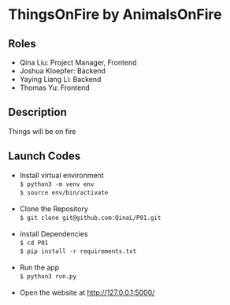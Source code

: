 # ThingsOnFire by AnimalsOnFire

## Roles
- Qina Liu: Project Manager, Frontend
- Joshua Kloepfer: Backend 
- Yaying Liang Li: Backend
- Thomas Yu: Frontend

## Description
Things will be on fire
  
## Launch Codes
- Install virtual environment <br>
```$ python3 -m venv env``` <br>
```$ source env/bin/activate``` <br><br>
- Clone the Repository <br>
```$ git clone git@github.com:QinaL/P01.git``` <br><br>
- Install Dependencies <br>
```$ cd P01 ``` <br>
```$ pip install -r requirements.txt``` <br><br> 
- Run the app <br>
```$ python3 run.py``` <br><br>
- Open the website at http://127.0.0.1:5000/
